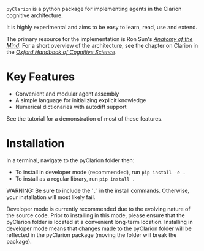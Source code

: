 `pyClarion` is a python package for implementing agents in the Clarion cognitive architecture.

It is highly experimental and aims to be easy to learn, read, use and extend.

The primary resource for the implementation is Ron Sun's [*Anatomy of the Mind*](https://oxford.universitypressscholarship.com/view/10.1093/acprof:oso/9780199794553.001.0001/acprof-9780199794553). For a short overview of the architecture, see the chapter on Clarion in the [*Oxford Handbook of Cognitive Science*](https://www.oxfordhandbooks.com/view/10.1093/oxfordhb/9780199842193.001.0001/oxfordhb-9780199842193). 

# Key Features

- Convenient and modular agent assembly
- A simple language for initializing explicit knowledge  
- Numerical dictionaries with autodiff support

See the tutorial for a demonstration of most of these features.

# Installation

In a terminal, navigate to the pyClarion folder then:

- To install in developer mode (recommended), run
```pip install -e .```
- To install as a regular library, run
```pip install .```

WARNING: Be sure to include the '`.`' in the install commands. Otherwise, your installation will most likely fail.

Developer mode is currently recommended due to the evolving nature of the source code. Prior to installing in this mode, please ensure that the pyClarion folder is located at a convenient long-term location. Installing in developer mode means that changes made to the pyClarion folder will be reflected in the pyClarion package (moving the folder will break the package).
